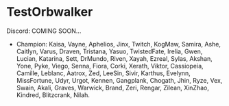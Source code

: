 # TestOrbwalker
Discord: COMING SOON...
- Champion: Kaisa, Vayne, Aphelios, Jinx, Twitch, KogMaw, Samira, Ashe, Caitlyn, Varus, Draven, Tristana, Yasuo, TwistedFate, Irelia, Gwen, Lucian, Katarina, Sett, DrMundo, Riven, Xayah, Ezreal, Sylas, Akshan, Yone, Pyke, Viego, Senna, Fiora, Corki, Xerath, Viktor, Cassiopeia, Camille, Leblanc, Aatrox, Zed, LeeSin, Sivir, Karthus, Evelynn, MissFortune, Udyr, Urgot, Kennen, Gangplank, Chogath, Jhin, Ryze, Vex, Swain, Akali, Graves, Warwick, Brand, Zeri, Rengar, Zilean, XinZhao, Kindred, Blitzcrank, Nilah.
